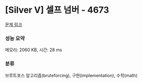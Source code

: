 # [Silver V] 셀프 넘버 - 4673 

[문제 링크](https://www.acmicpc.net/problem/4673) 

### 성능 요약

메모리: 2060 KB, 시간: 28 ms

### 분류

브루트포스 알고리즘(bruteforcing), 구현(implementation), 수학(math)

